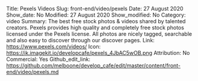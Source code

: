 Title: Pexels Videos
Slug: front-end/video/pexels
Date: 27 August 2020
Show_date: No
Modified: 27 August 2020
Show_modified: No
Category: video
Summary: The best free stock photos & videos shared by talented creators. Pexels provides high quality and completely free stock photos licensed under the Pexels license. All photos are nicely tagged, searchable and also easy to discover through our discover pages.
Link: https://www.pexels.com/videos/
Icon: https://ik.imagekit.io/developcafe/pexels_4JbAC5wOB.png
Attribution: No
Commercial: Yes
Github_edit_link: https://github.com/melboone/develop_cafe/edit/master/content/front-end/video/pexels.md